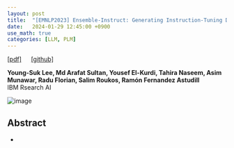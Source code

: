 ```yaml
---
layout: post
title:  "[EMNLP2023] Ensemble-Instruct: Generating Instruction-Tuning Data with a Heterogeneous Mixture of LMs"
date:   2024-01-29 12:45:00 +0900
use_math: true
categories: [LLM, PLM]
---
```


[[pdf]](https://aclanthology.org/2023.findings-emnlp.836.pdf) &emsp;
[[github]](https://github.com/IBM/ensemble-instruct)

**Young-Suk Lee, Md Arafat Sultan, Yousef El-Kurdi, Tahira Naseem, Asim Munawar, Radu Florian, Salim Roukos, Ramón Fernandez Astudill**
<br>IBM Rsearch AI &emsp;

![image](https://github.com/yong1-kim/yong1-kim.github.io/assets/42200027/b4b6e01f-c0c8-4aad-b083-9932c1958196)

## Abstract
-

